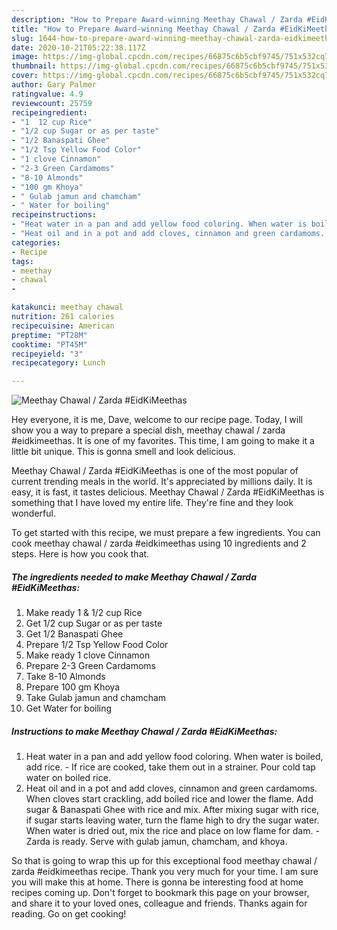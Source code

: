 ```yaml
---
description: "How to Prepare Award-winning Meethay Chawal / Zarda #EidKiMeethas"
title: "How to Prepare Award-winning Meethay Chawal / Zarda #EidKiMeethas"
slug: 1644-how-to-prepare-award-winning-meethay-chawal-zarda-eidkimeethas
date: 2020-10-21T05:22:38.117Z
image: https://img-global.cpcdn.com/recipes/66875c6b5cbf9745/751x532cq70/meethay-chawal-zarda-eidkimeethas-recipe-main-photo.jpg
thumbnail: https://img-global.cpcdn.com/recipes/66875c6b5cbf9745/751x532cq70/meethay-chawal-zarda-eidkimeethas-recipe-main-photo.jpg
cover: https://img-global.cpcdn.com/recipes/66875c6b5cbf9745/751x532cq70/meethay-chawal-zarda-eidkimeethas-recipe-main-photo.jpg
author: Gary Palmer
ratingvalue: 4.9
reviewcount: 25759
recipeingredient:
- "1  12 cup Rice"
- "1/2 cup Sugar or as per taste"
- "1/2 Banaspati Ghee"
- "1/2 Tsp Yellow Food Color"
- "1 clove Cinnamon"
- "2-3 Green Cardamoms"
- "8-10 Almonds"
- "100 gm Khoya"
- " Gulab jamun and chamcham"
- " Water for boiling"
recipeinstructions:
- "Heat water in a pan and add yellow food coloring. When water is boiled, add rice.  If rice are cooked, take them out in a strainer. Pour cold tap water on boiled rice."
- "Heat oil and in a pot and add cloves, cinnamon and green cardamoms. When cloves start crackling, add boiled rice and lower the flame. Add sugar &amp; Banaspati Ghee with rice and mix. After mixing sugar with rice, if sugar starts leaving water, turn the flame high to dry the sugar water. When water is dried out, mix the rice and place on low flame for dam. Zarda is ready. Serve with gulab jamun, chamcham, and khoya."
categories:
- Recipe
tags:
- meethay
- chawal
- 

katakunci: meethay chawal  
nutrition: 261 calories
recipecuisine: American
preptime: "PT28M"
cooktime: "PT45M"
recipeyield: "3"
recipecategory: Lunch

---
```



![Meethay Chawal / Zarda #EidKiMeethas](https://img-global.cpcdn.com/recipes/66875c6b5cbf9745/751x532cq70/meethay-chawal-zarda-eidkimeethas-recipe-main-photo.jpg)

Hey everyone, it is me, Dave, welcome to our recipe page. Today, I will show you a way to prepare a special dish, meethay chawal / zarda #eidkimeethas. It is one of my favorites. This time, I am going to make it a little bit unique. This is gonna smell and look delicious.

Meethay Chawal / Zarda #EidKiMeethas is one of the most popular of current trending meals in the world. It's appreciated by millions daily. It is easy, it is fast, it tastes delicious. Meethay Chawal / Zarda #EidKiMeethas is something that I have loved my entire life. They're fine and they look wonderful.




To get started with this recipe, we must prepare a few ingredients. You can cook meethay chawal / zarda #eidkimeethas using 10 ingredients and 2 steps. Here is how you cook that.

<!--inarticleads1-->

##### The ingredients needed to make Meethay Chawal / Zarda #EidKiMeethas:

1. Make ready 1 &amp; 1/2 cup Rice
1. Get 1/2 cup Sugar or as per taste
1. Get 1/2 Banaspati Ghee
1. Prepare 1/2 Tsp Yellow Food Color
1. Make ready 1 clove Cinnamon
1. Prepare 2-3 Green Cardamoms
1. Take 8-10 Almonds
1. Prepare 100 gm Khoya
1. Take  Gulab jamun and chamcham
1. Get  Water for boiling




<!--inarticleads2-->

##### Instructions to make Meethay Chawal / Zarda #EidKiMeethas:

1. Heat water in a pan and add yellow food coloring. When water is boiled, add rice.  - If rice are cooked, take them out in a strainer. Pour cold tap water on boiled rice.
1. Heat oil and in a pot and add cloves, cinnamon and green cardamoms. When cloves start crackling, add boiled rice and lower the flame. Add sugar &amp; Banaspati Ghee with rice and mix. After mixing sugar with rice, if sugar starts leaving water, turn the flame high to dry the sugar water. When water is dried out, mix the rice and place on low flame for dam. - Zarda is ready. Serve with gulab jamun, chamcham, and khoya.




So that is going to wrap this up for this exceptional food meethay chawal / zarda #eidkimeethas recipe. Thank you very much for your time. I am sure you will make this at home. There is gonna be interesting food at home recipes coming up. Don't forget to bookmark this page on your browser, and share it to your loved ones, colleague and friends. Thanks again for reading. Go on get cooking!
